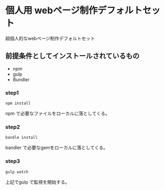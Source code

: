 # 個人用 webページ制作デフォルトセット

超個人的なwebページ制作デフォルトセット

## 前提条件としてインストールされているもの

* npm
* gulp
* Bundler


### step1
`npm install`

npm で必要なファイルをローカルに落としてくる。

### step2
`bandle install`

bandler で必要なgemをローカルに落としてくる。

### step3
`gulp watch`

上記でgulp で監視を開始する。